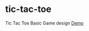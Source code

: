 # tic-tac-toe
Tic Tac Toe Basic Game design 
<a href="jsfiddle.net/vijay005676/t8s4g1fa/embed/">Demo</a>
